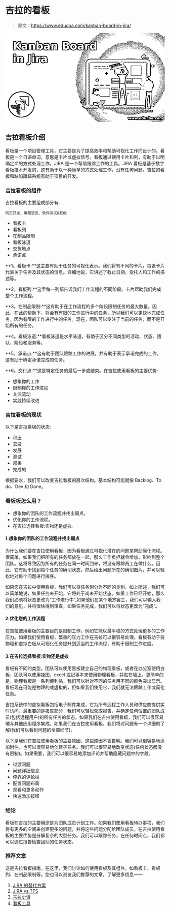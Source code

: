 # 吉拉的看板

> 原文：<https://www.educba.com/kanban-board-in-jira/>

![Kanban Board in Jira](img/67dfbaf380c7692d3897e9d55538ccb6.png)



## 吉拉看板介绍

看板是一个项目管理工具，它主要是为了提高效率和帮助可视化工作而设计的。看板是一个日语单词，意思是卡片或虚拟信号。看板通过使用卡片和列，有助于以明确定义的方式处理工作。JIRA 是一个帮助跟踪工作的工具。JIRA 看板是基于数字看板技术开发的，这有助于以一种简单的方式处理工作，没有任何问题。吉拉的看板和缺陷跟踪系统有助于项目的开发。

### 吉拉看板的组件

吉拉看板的主要组成部分有:

<small>网页开发、编程语言、软件测试&其他</small>

*   看板卡
*   看板列
*   在制品限制
*   看板泳道
*   交货地点
*   承诺点

**1。看板卡:**这主要有助于任务的可视化表示。我们将有不同的卡片，每张卡片代表关于任务及其状态的信息。详细地说，它讲述了截止日期，受托人和工作的描述等。

**2。看板列:**这里每一列都告诉我们工作流程的不同阶段。卡片帮助我们完成整个工作流程。

**3。在制品限制:**这有助于在工作流程的多个阶段限制任务的最大数量。因此，在此的帮助下，将会有有限的工作进行中的任务，所以我们可以更快地完成任务，因为有限的工作进行中的任务。现在，团队可以专注于当前的任务，而不是开始所有的任务。

**4。看板泳道:**看板泳道是水平泳道，有助于区分不同类型的活动、状态、团队、阶段和服务等。

**5。承诺点:**这有助于团队跟踪工作的进展，并有助于表示承诺完成的工作。这有助于确定承诺完成的任务。

**6。交付点:**这是特定任务的最后一步或结束。在吉拉使用看板的主要优势:

*   想象你的工作
*   限制你的工作进程
*   关注流动
*   实践持续改进

### 吉拉看板的现状

以下是吉拉看板的状态:

*   积压
*   去做
*   发展
*   测试
*   部署
*   完成的

根据要求，我们可以改变吉拉看板的层次结构。基本结构可能就像 Backlog、To do、Dev 和 Done。

### 看板板怎么用？

*   想象你的团队的工作流程并找出弱点。
*   优化你的工作流程。
*   在吉拉选择看板:实物还是虚拟。

#### 1.想象你的团队的工作流程并找出弱点

为什么我们要在吉拉使用看板，因为看板通过可视化潜在的问题来帮助简化流程。很简单，如果我们把所有的任务都放在一起，那么工作负担就会增加，影响到整个团队。这将导致因为所有的任务在同一时间到来，将没有跟踪员工在做什么。因此，它有助于找到每个任务的确切状态，然后给出问题所在的确切图片，并可以轻松地对每个问题进行排序。

如果您在吉拉中使用看板，我们可以将任务划分为不同的类别，如上所述，我们可以简单地说，如果任务未开始，它将处于尚未开始状态。如果工作已经开始，那么我们必须将状态更改为“工作进行中”,如果他们在某个地方罢工，我们可以输入我们的意见，并将很快得到审查，如果任务完成，我们可以将状态更改为“完成”。

#### 2.优化您的工作流程

在吉拉使用看板的主要目的是限制工作，例如它能以最平稳的方式处理更多的工作压力。如果我们使用看板，繁重的压力工作在吉拉可以很容易处理。看板有助于将物理和虚拟白板从可视化任务提升到适当的工作流程，有助于限制工作进度。

#### 3.在吉拉选择看板:实物还是虚拟

看板有不同的类型。团队可以使用黑板建立自己的物理看板，或者在办公室使用白板，团队可以使用挂图、excel 或记事本来使用物理看板，并贴在墙上，更简单的是，物理看板是一系列便利贴，我们可以针对不同的任务用不同的颜色突出显示。看板现在可能是物理的或虚拟的，但如果我们使用它，我们就无法跟踪工作或简化任务。

吉拉系统中的虚拟看板包括电子邮件集成，它为所有远程工作人员和供应商提供实时访问，最重要的是报告部分，我们可以轻松获取报告，并确定任何位置的团队成员(包括远程用户)的所有任务的状态。如果我们在吉拉使用看板，我们可以很容易地与其他应用程序集成。如果我们在吉拉使用看板，我们将对问题有一个详细的了解(我们可以看到问题的全部细节)。

以下是我们在吉拉使用看板的主要原因，这些原因不言自明。我们可以很容易地添加附件，也可以很容易地创建子任务。我们可以很容易地改变状态(任何状态都没有限制)。如果需要，我们可以很容易地添加评论并帮助隐藏问题中的字段。

*   过渡问题
*   问题详细信息
*   停靠的评论栏
*   配置问题布局
*   观看和更多动作
*   快速添加按钮

### 结论

看板在吉拉的主要用途是为团队成员计划工作。如果我们使用看板待办事项，我们将有更多的空间来创建更多的问题，并将这些问题分配给团队成员。在吉拉使用看板的主要优势是分解复杂的大型任务。我们可以跟踪任务，在任何时间点，我们都可以通过报告检查团队的任务状态。

### 推荐文章

这是吉拉看板指南。在这里，我们讨论如何使用看板及其组件，如看板卡、看板列、在制品限制等。您也可以浏览我们推荐的文章，了解更多信息——

1.  [JIRA 的替代方案](https://www.educba.com/jira-alternatives/)
2.  [JIRA vs TFS](https://www.educba.com/jira-vs-tfs/)
3.  [吉拉史诗](https://www.educba.com/jira-epic/)
4.  [看板工具](https://www.educba.com/kanban-tool/)





